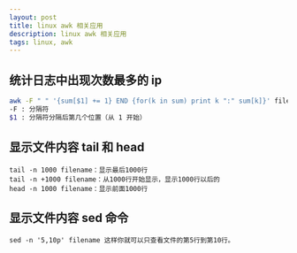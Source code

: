 ```yaml
---
layout: post
title: linux awk 相关应用
description: linux awk 相关应用
tags: linux, awk
---
```


## 统计日志中出现次数最多的 ip
```bash
awk -F " " '{sum[$1] += 1} END {for(k in sum) print k ":" sum[k]}' filename | sort -n -r -k 2 -t ':' | head -10
-F : 分隔符
$1 : 分隔符分隔后第几个位置（从 1 开始）
```

## 显示文件内容 tail 和 head

```
tail -n 1000 filename：显示最后1000行
tail -n +1000 filename：从1000行开始显示，显示1000行以后的
head -n 1000 filename：显示前面1000行
```

## 显示文件内容 sed 命令
```
sed -n '5,10p' filename 这样你就可以只查看文件的第5行到第10行。
```